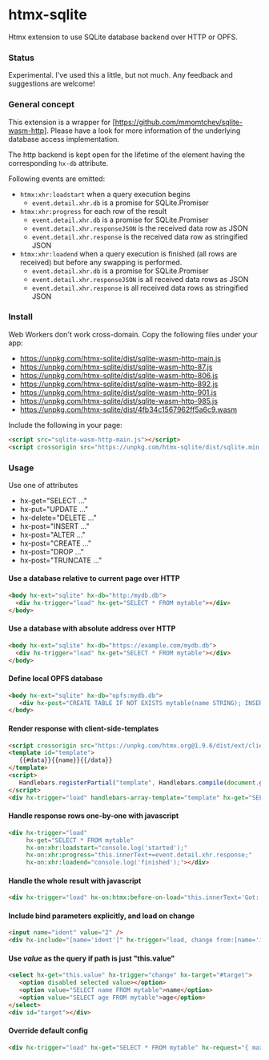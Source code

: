 # htmx-sqlite
Htmx extension to use SQLite database backend over HTTP or OPFS.

### Status

Experimental. I've used this a little, but not much.
Any feedback and suggestions are welcome!

### General concept

This extension is a wrapper for [https://github.com/mmomtchev/sqlite-wasm-http]. Please have a look for more information of the underlying database access implementation.

The http backend is kept open for the lifetime of the element having the corresponding `hx-db` attribute.

Following events are emitted:
- `htmx:xhr:loadstart` when a query execution begins
   - `event.detail.xhr.db` is a promise for SQLite.Promiser
- `htmx:xhr:progress` for each row of the result
   - `event.detail.xhr.db` is a promise for SQLite.Promiser
   - `event.detail.xhr.responseJSON` is the received data row as JSON
   - `event.detail.xhr.response` is the received data row as stringified JSON
- `htmx:xhr:loadend` when a query execution is finished (all rows are received) but before any swapping is 
performed.
   - `event.detail.xhr.db` is a promise for SQLite.Promiser
   - `event.detail.xhr.responseJSON` is all received data rows as JSON
   - `event.detail.xhr.response` is all received data rows as stringified JSON

### Install

Web Workers don't work cross-domain. Copy the following files under your app:
- https://unpkg.com/htmx-sqlite/dist/sqlite-wasm-http-main.js
- https://unpkg.com/htmx-sqlite/dist/sqlite-wasm-http-87.js
- https://unpkg.com/htmx-sqlite/dist/sqlite-wasm-http-806.js
- https://unpkg.com/htmx-sqlite/dist/sqlite-wasm-http-892.js
- https://unpkg.com/htmx-sqlite/dist/sqlite-wasm-http-901.js
- https://unpkg.com/htmx-sqlite/dist/sqlite-wasm-http-985.js
- https://unpkg.com/htmx-sqlite/dist/4fb34c1567962ff5a6c9.wasm

Include the following in your page:

```html
<script src="sqlite-wasm-http-main.js"></script>
<script crossorigin src="https://unpkg.com/htmx-sqlite/dist/sqlite.min.js"></script>
```

### Usage

Use one of attributes
- hx-get="SELECT ..."
- hx-put="UPDATE ..."
- hx-delete="DELETE ..."
- hx-post="INSERT ..."
- hx-post="ALTER ..."
- hx-post="CREATE ..."
- hx-post="DROP ..."
- hx-post="TRUNCATE ..."

#### Use a database relative to current page over HTTP

```html
<body hx-ext="sqlite" hx-db="http:/mydb.db">
  <div hx-trigger="load" hx-get="SELECT * FROM mytable"></div>
</body>
```

#### Use a database with absolute address over HTTP

```html
<body hx-ext="sqlite" hx-db="https://example.com/mydb.db">
  <div hx-trigger="load" hx-get="SELECT * FROM mytable"></div>
</body>
```

#### Define local OPFS database

```html
<body hx-ext="sqlite" hx-db="opfs:mydb.db">
   <div hx-post="CREATE TABLE IF NOT EXISTS mytable(name STRING); INSERT INTO mytable VALUES ('foo'); SELECT * FROM mytable" hx-trigger="load"></div>
</body>
```


#### Render response with client-side-templates

```html
<script crossorigin src="https://unpkg.com/htmx.org@1.9.6/dist/ext/client-side-templates.js"></script>
<template id="template">
   {{#data}}{{name}}{{/data}}
</template>
<script>
   Handlebars.registerPartial("template", Handlebars.compile(document.getElementById("template").innerHTML));
</script>
<div hx-trigger="load" handlebars-array-template="template" hx-get="SELECT * FROM mytable"></div>
```

#### Handle response rows one-by-one with javascript

```html
<div hx-trigger="load"
     hx-get="SELECT * FROM mytable"
     hx-on:xhr:loadstart="console.log('started');"
     hx-on:xhr:progress="this.innerText+=event.detail.xhr.response;"
     hx-on:xhr:loadend="console.log('finished');"></div>
```

#### Handle the whole result with javascript

```html
<div hx-trigger="load" hx-on:htmx:before-on-load="this.innerText='Got: '+event.detail.xhr.response.length+' rows';" hx-get="SELECT * FROM mytable"></div>
```


#### Include bind parameters explicitly, and load on change

```html
<input name="ident" value="2" />
<div hx-include="[name='ident']" hx-trigger="load, change from:[name='ident']" hx-get="SELECT * FROM mytable WHERE ident=$ident"></div>
```

#### Use _value_ as the query if path is just "this.value"

```html
<select hx-get="this.value" hx-trigger="change" hx-target="#target">
   <option disabled selected value></option>
   <option value="SELECT name FROM mytable">name</option>
   <option value="SELECT age FROM mytable">age</option>
</select>
<div id="target"></div>
```

#### Override default config

```html
<div hx-trigger="load" hx-get="SELECT * FROM mytable" hx-request="{ maxPageSize: 4096, timeout: 10000, cacheSize: 4096 }"></div>
```
